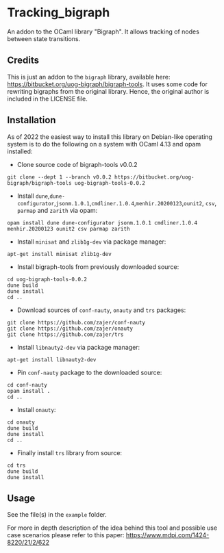 # Tracking_bigraph
An addon to the OCaml library "Bigraph".
It allows tracking of nodes between state transitions.

## Credits
This is just an addon to the `bigraph` library, available here: https://bitbucket.org/uog-bigraph/bigraph-tools.
It uses some code for rewriting bigraphs from the original library. Hence, the original author is included in the LICENSE file.

## Installation
As of 2022 the easiest way to install this library on Debian-like operating system is to do the following on a system with OCaml 4.13 and opam installed:
- Clone source code of bigraph-tools v0.0.2
```
git clone --dept 1 --branch v0.0.2 https://bitbucket.org/uog-bigraph/bigraph-tools uog-bigraph-tools-0.0.2
```
- Install `dune`,`dune-configurator`,`jsonm.1.0.1`,`cmdliner.1.0.4`,`menhir.20200123`,`ounit2`, `csv`, `parmap` and `zarith`  via opam:
```
opam install dune dune-configurator jsonm.1.0.1 cmdliner.1.0.4 menhir.20200123 ounit2 csv parmap zarith
```
- Install `minisat` and `zlib1g-dev` via package manager:
```
apt-get install minisat zlib1g-dev
```
- Install bigraph-tools from previously downloaded source:
```
cd uog-bigraph-tools-0.0.2
dune build
dune install
cd ..
```
- Download sources of `conf-nauty`, `onauty` and `trs` packages:
```
git clone https://github.com/zajer/conf-nauty
git clone https://github.com/zajer/onauty
git clone https://github.com/zajer/trs
```
- Install `libnauty2-dev` via package manager:
```
apt-get install libnauty2-dev
```
- Pin `conf-nauty` package to the downloaded source:
```
cd conf-nauty
opam install .
cd ..
```
- Install `onauty`:
```
cd onauty
dune build
dune install
cd ..
```
- Finally install `trs` library from source:
```
cd trs
dune build
dune install
```

## Usage

See the file(s) in the `example` folder.

For more in depth description of the idea behind this tool and possible use case scenarios please refer to this paper: https://www.mdpi.com/1424-8220/21/2/622

